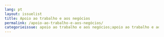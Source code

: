 ```yaml
---
lang: pt
layout: issuelist
title: Apoio ao trabalho e aos negócios
permalink: /apoio-ao-trabalho-e-aos-negócios/
categorieissue: apoio ao trabalho e aos negócios;apoio ao trabalho e aos negócios
---
```



